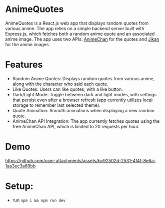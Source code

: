 # AnimeQuotes
AnimeQuotes is a React.js web app that displays random quotes from various anime. The app relies on a simple backend server built with Express.js, which fetches both a random anime quote and an associated anime image. The app uses two APIs: [AnimeChan](https://animechan.io/) for the quotes and [Jikan](https://jikan.moe/) for the anime images.


# Features
- Random Anime Quotes: Displays random quotes from various anime, along with the character who said each quote.
- Like Quotes: Users can like quotes, with a like button.
- Dark/Light Mode: Toggle between dark and light modes, with settings that persist even after a browser refresh (app currently utilizes local storage to remember last selected theme).
- Quote Animation: Smooth animations when displaying a new random quote.
- AnimeChan API Integration: The app currently fetches quotes using the free AnimeChan API, which is limited to 20 requests per hour.

# Demo
https://github.com/user-attachments/assets/bc92502d-2531-4f4f-8e6a-1aa3ec3a69bb


# Setup:
- run `npm i && npm run dev`
